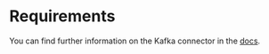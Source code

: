 # Requirements
<!-- to be updated -->
You can find further information on the Kafka connector in the [docs](https://docs.open-metadata.org/connectors/database/pinotdb).